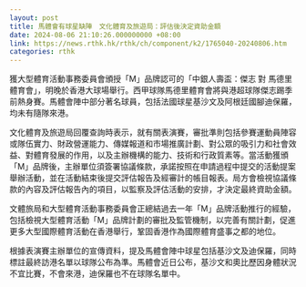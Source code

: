 ```yaml
---
layout: post
title: 馬體會有球星缺陣　文化體育及旅遊局：評估後決定資助金額
date: 2024-08-06 21:10:26.000000000 +08:00
link: https://news.rthk.hk/rthk/ch/component/k2/1765040-20240806.htm
categories: rthk
---
```


獲大型體育活動事務委員會頒授「M」品牌認可的「中銀人壽盃：傑志 對 馬德里體育會」，明晚於香港大球場舉行。西甲球隊馬德里體育會將與港超球隊傑志踢季前熱身賽。馬體會陣中部分著名球員，包括法國球星基沙文及阿根廷國腳迪保羅，均未有隨隊來港。

文化體育及旅遊局回覆查詢時表示，就有關表演賽，審批準則包括參賽運動員陣容或隊伍實力、財政營運能力、傳媒報道和市場推廣計劃、對公眾的吸引力和社會效益、對體育發展的作用，以及主辦機構的能力、技術和行政質素等。當活動獲頒「M」品牌後，主辦單位須簽署協議條款，承諾按照在申請過程中提交的活動提案舉辦活動，並在活動結束後提交評估報告及經審計的帳目報表。局方會檢視協議條款的內容及評估報告內的項目，以監察及評估活動的安排，才決定最終資助金額。

文體旅局和大型體育活動事務委員會正總結過去一年「M」品牌活動推行的經驗，包括檢視大型體育活動「M」品牌計劃的審批及監管機制，以完善有關計劃，促進更多大型國際體育活動在香港舉行，鞏固香港作為國際體育盛事之都的地位。

根據表演賽主辦單位的宣傳資料，提及馬體會陣中球星包括基沙文及迪保羅，同時標註最終訪港名單以球隊公布為準。馬體會近日公布，基沙文和奧比歷因身體狀況不宜比賽，不會來港，迪保羅也不在球隊名單中。
